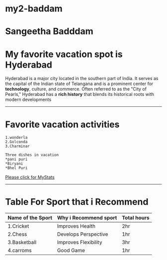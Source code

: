 # my2-baddam

# Sangeetha Badddam
# My favorite vacation spot is Hyderabad
Hyderabad is a major city located in the southern part of India. It serves as the capital of the Indian state of Telangana and is a prominent center for **technology**, culture, and commerce. Often referred to as the "City of Pearls," Hyderabad has a **rich history** that blends its historical roots with modern developments
 
 -------------------------------------------------------
# Favorite vacation activities
    1.wonderla
    2.Golconda
    3.Charminar

    Three dishes in vacation
    *pani puri
    *Biryani
    *Bhel Puri

[Please click for MyStats](Mystats.md)

----
# Table For Sport that i Recommend
|Name of the Sport|Why i Recommend sport| Total hours|
|-----------------|---------------------|------------|
|1.Cricket        |Improves Health      |2hr         |
|2.Chess          |Develops Perspective |1hr         |
|3.Basketball     |Improves Flexibility |3hr         |
|4.carroms        |Good Game            |1hr         |      
